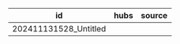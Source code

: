 
| id                    | hubs | source |
| --------------------- | ---- | ------ |
| 202411131528_Untitled |      |        |
